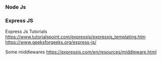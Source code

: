 

### Node Js



### Express JS
Express Js Tutorials
https://www.tutorialspoint.com/expressjs/expressjs_templating.htm
https://www.geeksforgeeks.org/express-js/

Some middlewares
https://expressjs.com/en/resources/middleware.html


